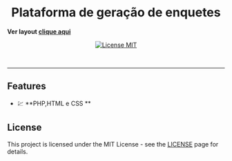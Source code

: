 <h1 align="center">
<br>
<br>
<br>
Plataforma de geração de enquetes 
</h1>

 <strong> Ver layout <a href="http://reservago.epizy.com/enquete/index.html"> clique aqui</a></strong>
</p>

<p align="center">
  <a href="https://opensource.org/licenses/MIT">
    <img src="https://img.shields.io/badge/License-MIT-blue.svg" alt="License MIT">
  </a>
</p>

[//]: # (Add your gifs/images here:)
<div>
<br/>
</div>

<hr />

## Features
[//]: # (Add the features of your project here:)

- 💹 **PHP,HTML e CSS ** 

## License

This project is licensed under the MIT License - see the [LICENSE](https://opensource.org/licenses/MIT) page for details.
